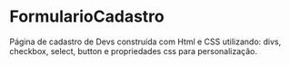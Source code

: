 # FormularioCadastro
Página de cadastro de Devs construída com Html e CSS utilizando: divs, checkbox, select, button e propriedades css para personalização. 
